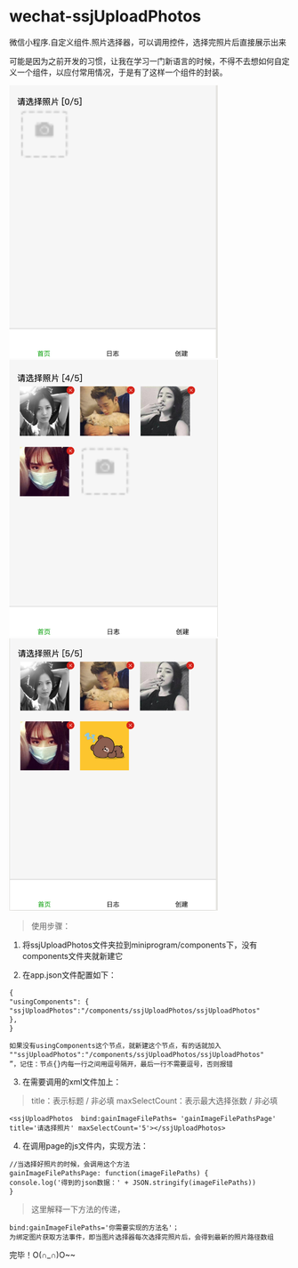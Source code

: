 # wechat-ssjUploadPhotos
微信小程序.自定义组件.照片选择器，可以调用控件，选择完照片后直接展示出来


可能是因为之前开发的习惯，让我在学习一门新语言的时候，不得不去想如何自定义一个组件，以应付常用情况，于是有了这样一个组件的封装。

<img src="https://github.com/SSJStar/wechat-ssjUploadPhotos/blob/master/效果图1.png" width="375"></img>
<img src="https://github.com/SSJStar/wechat-ssjUploadPhotos/blob/master/效果图2.png" width="375"></img>
<img src="https://github.com/SSJStar/wechat-ssjUploadPhotos/blob/master/效果图3.png" width="375"></img>
>  使用步骤：

1. 将ssjUploadPhotos文件夹拉到miniprogram/components下，没有components文件夹就新建它

2. 在app.json文件配置如下：

```
{
"usingComponents": {
"ssjUploadPhotos":"/components/ssjUploadPhotos/ssjUploadPhotos"
},
}
```
```
如果没有usingComponents这个节点，就新建这个节点，有的话就加入    ""ssjUploadPhotos":"/components/ssjUploadPhotos/ssjUploadPhotos"
”，记住：节点{}内每一行之间用逗号隔开，最后一行不需要逗号，否则报错
```
3. 在需要调用的xml文件加上：

>title：表示标题 /  非必填
maxSelectCount：表示最大选择张数 / 非必填

```
<ssjUploadPhotos  bind:gainImageFilePaths= 'gainImageFilePathsPage' title='请选择照片' maxSelectCount='5'></ssjUploadPhotos>

```
4. 在调用page的js文件内，实现方法：

```
//当选择好照片的时候，会调用这个方法
gainImageFilePathsPage: function(imageFilePaths) {
console.log('得到的json数据：' + JSON.stringify(imageFilePaths))
}
```

>这里解释一下方法的传递，
```
bind:gainImageFilePaths='你需要实现的方法名'；
为绑定图片获取方法事件，即当图片选择器每次选择完照片后，会得到最新的照片路径数组

```
完毕！O(∩_∩)O~~

